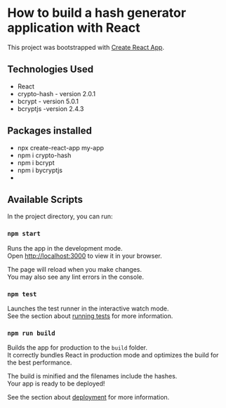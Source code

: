 # How to build a hash generator application with React

This project was bootstrapped with [Create React App](https://github.com/facebook/create-react-app).

## Technologies Used
- React
- crypto-hash - version 2.0.1
- bcrypt - version 5.0.1
- bcryptjs -version 2.4.3

## Packages installed

- npx create-react-app my-app
- npm i crypto-hash
- npm i bcrypt
- npm i bycryptjs
- 

## Available Scripts

In the project directory, you can run:

### `npm start`

Runs the app in the development mode.\
Open [http://localhost:3000](http://localhost:3000) to view it in your browser.

The page will reload when you make changes.\
You may also see any lint errors in the console.

### `npm test`

Launches the test runner in the interactive watch mode.\
See the section about [running tests](https://facebook.github.io/create-react-app/docs/running-tests) for more information.

### `npm run build`

Builds the app for production to the `build` folder.\
It correctly bundles React in production mode and optimizes the build for the best performance.

The build is minified and the filenames include the hashes.\
Your app is ready to be deployed!

See the section about [deployment](https://facebook.github.io/create-react-app/docs/deployment) for more information.

